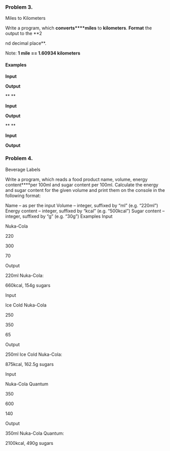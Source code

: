  
 

### Problem 3.                 
Miles to Kilometers

Write a program, which **converts****miles** to **kilometers**. **Format** the output to the **2

nd
decimal place**.

Note: **1
mile == 1.60934 kilometers**

#### Examples

 

**Input**

 

**Output**

 

** **

 

**Input**

 

**Output**

 

** **

 

**Input**

 

**Output**


### Problem 4.
Beverage Labels

Write a program, which reads a food product name, volume, energy content****per 100ml and sugar content per 100ml. Calculate the energy and sugar content for the given volume and print them on the console in the following format:

Name – as per the input
Volume – integer, suffixed by “ml” (e.g. “220ml”)
Energy content – integer, suffixed by “kcal” (e.g. “500kcal”)
Sugar content – integer, suffixed by “g” (e.g. “30g”)
Examples
Input

Nuka-Cola

220

300

70

Output

220ml	Nuka-Cola:

660kcal, 154g sugars

Input

Ice	Cold Nuka-Cola

250

350

65

Output

250ml	Ice Cold Nuka-Cola:

875kcal, 162.5g sugars

Input

Nuka-Cola	Quantum

350

600

140

Output

350ml	Nuka-Cola Quantum:

2100kcal, 490g sugars
 
